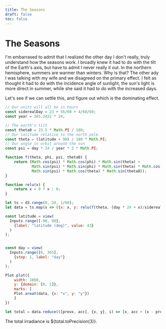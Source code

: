 ```yaml
---
title: The Seasons
draft: false
toc: false
---
```

# The Seasons

I'm embarrased to admit that I realized the other day I don't really, truly understand how the seasons work.  I broadly knew it had to do
with the tilt of the Earth's axis, but have to admit I never really it out.  In the northern hemisphere, summers are warmer than winters.
Why is that?  The other ady I was talking with my wife and we disagreed on the primary effect.  I felt as thought it had to do with the 
incidence angle of sunlight, the sun's light is more direct in summer, while she said it had to do with the increased days.

Let's see if we can settle this, and figure out which is the dominating effect.


```js echo
// Our units will all be in hours
const siderealDay = 23 + 56/60 + 4/60/60;
const year = 365.2422 * 24;
```



```js echo
// The earth's tilt
const theta0 = 23.5 * Math.PI / 180;
// Our latitude relative to the north pole.
const theta = (latitude + 90) / 180 * Math.PI;
// Our angle in orbit around the sun
const psi = day * 24 / year * 2 * Math.PI;
```

```js echo
function f(theta, phi, psi, theta0) {
    return (Math.cos(psi) * Math.cos(phi) * Math.sin(theta) + 
            Math.sin(psi) * Math.sin(phi) * Math.sin(theta) * Math.cos(theta0) - 
            Math.sin(psi) * Math.cos(theta) * Math.sin(theta0));
}

function relu(x) {
    return x > 0 ? x : 0;
}
```

```js echo
let ts = d3.range(0, 24, 1/60);
let data = ts.map(x => ({x: x, y: relu(f(theta, (day * 24 + x)/siderealDay * 2 * Math.PI + Math.PI, psi, theta0))}));
```

```js
const latitude = view(
  Inputs.range([-90, 90],
    {label: "latitude (deg)", value: 43}
  )
);


const day = view(
  Inputs.range([0, 365],
    {step: 1, label: "day"}
  )
);
```


```js
Plot.plot({
    width: 1080,
    y: {domain: [0, 1]},
    marks: [
    Plot.areaY(data, {x: "x", y: "y"})
    ]
})
```


```js
let total = data.reduce(([prevx, acc], {x, y}, i) => [x, acc + (x - prevx) * y], [0, -(data[1].x - data[0].x) * (data[0].y + data[data.length - 1].y)])[1]
```

The total irradiance is ${total.toPrecision(3)}.


